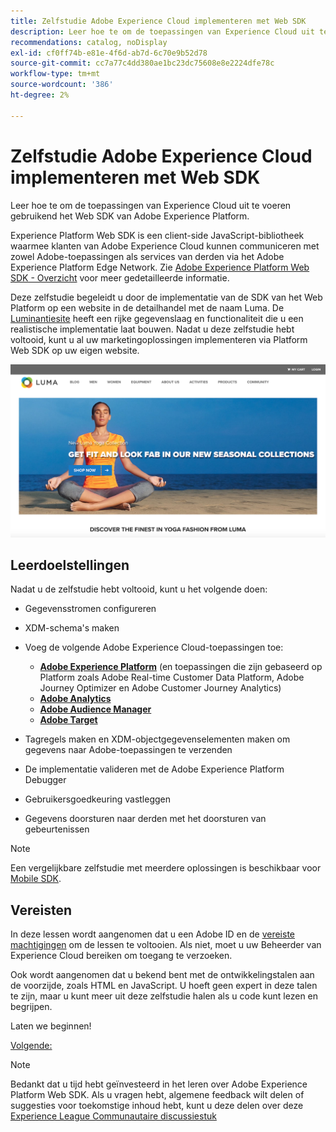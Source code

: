 ```yaml
---
title: Zelfstudie Adobe Experience Cloud implementeren met Web SDK
description: Leer hoe te om de toepassingen van Experience Cloud uit te voeren gebruikend het Web SDK van Adobe Experience Platform.
recommendations: catalog, noDisplay
exl-id: cf0ff74b-e81e-4f6d-ab7d-6c70e9b52d78
source-git-commit: cc7a77c4dd380ae1bc23dc75608e8e2224dfe78c
workflow-type: tm+mt
source-wordcount: '386'
ht-degree: 2%

---
```


# Zelfstudie Adobe Experience Cloud implementeren met Web SDK

Leer hoe te om de toepassingen van Experience Cloud uit te voeren gebruikend het Web SDK van Adobe Experience Platform.

Experience Platform Web SDK is een client-side JavaScript-bibliotheek waarmee klanten van Adobe Experience Cloud kunnen communiceren met zowel Adobe-toepassingen als services van derden via het Adobe Experience Platform Edge Network. Zie [Adobe Experience Platform Web SDK - Overzicht](https://experienceleague.adobe.com/docs/experience-platform/edge/home.html) voor meer gedetailleerde informatie.

Deze zelfstudie begeleidt u door de implementatie van de SDK van het Web Platform op een website in de detailhandel met de naam Luma. De [Luminantiesite](https://luma.enablementadobe.com/content/luma/us/en.html) heeft een rijke gegevenslaag en functionaliteit die u een realistische implementatie laat bouwen. Nadat u deze zelfstudie hebt voltooid, kunt u al uw marketingoplossingen implementeren via Platform Web SDK op uw eigen website.

[![Luma-website](assets/old-overview-luma.png)](https://luma.enablementadobe.com/content/luma/us/en.html)


## Leerdoelstellingen

Nadat u de zelfstudie hebt voltooid, kunt u het volgende doen:

* Gegevensstromen configureren

* XDM-schema&#39;s maken

* Voeg de volgende Adobe Experience Cloud-toepassingen toe:
   * **[Adobe Experience Platform](setup-experience-platform.md)** (en toepassingen die zijn gebaseerd op Platform zoals Adobe Real-time Customer Data Platform, Adobe Journey Optimizer en Adobe Customer Journey Analytics)
   * **[Adobe Analytics](setup-analytics.md)**
   * **[Adobe Audience Manager](setup-audience-manager.md)**
   * **[Adobe Target](setup-target.md)**

* Tagregels maken en XDM-objectgegevenselementen maken om gegevens naar Adobe-toepassingen te verzenden

* De implementatie valideren met de Adobe Experience Platform Debugger

* Gebruikersgoedkeuring vastleggen

* Gegevens doorsturen naar derden met het doorsturen van gebeurtenissen

>[!NOTE]
>
>Een vergelijkbare zelfstudie met meerdere oplossingen is beschikbaar voor [Mobile SDK](../tutorial-mobile-sdk/overview.md).

## Vereisten

In deze lessen wordt aangenomen dat u een Adobe ID en de [vereiste machtigingen](configure-permissions.md) om de lessen te voltooien. Als niet, moet u uw Beheerder van Experience Cloud bereiken om toegang te verzoeken.

Ook wordt aangenomen dat u bekend bent met de ontwikkelingstalen aan de voorzijde, zoals HTML en JavaScript. U hoeft geen expert in deze talen te zijn, maar u kunt meer uit deze zelfstudie halen als u code kunt lezen en begrijpen.

Laten we beginnen!

[Volgende: ](configure-permissions.md)

>[!NOTE]
>
>Bedankt dat u tijd hebt geïnvesteerd in het leren over Adobe Experience Platform Web SDK. Als u vragen hebt, algemene feedback wilt delen of suggesties voor toekomstige inhoud hebt, kunt u deze delen over deze [Experience League Communautaire discussiestuk](https://experienceleaguecommunities.adobe.com/t5/adobe-experience-platform-launch/tutorial-discussion-implement-adobe-experience-cloud-with-web/td-p/444996)
